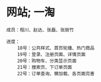# 网站; 一淘

    成员：程川、赵达、张磊、张丽竹

    进度：
        18号：公共样式、首页轮播、热门商品
        19号：登录、注册页面、详情页面
        20号：购物车、分类显示页面
        21号：搜索页、下订单页面
        22号：订单查询、懒加载、各页面完善